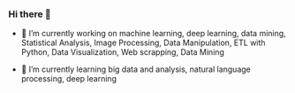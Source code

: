 ### Hi there 👋


- 🔭 I’m currently working on machine learning, deep learning, data mining, Statistical Analysis, Image Processing, Data Manipulation, ETL with Python, Data Visualization, Web scrapping, Data Mining 

- 🌱 I’m currently learning big data and analysis, natural language processing, deep learning

<!--
**GulsahYagci34/GulsahYagci34** is a ✨ _special_ ✨ repository because its `README.md` (this file) appears on your GitHub profile.

Here are some ideas to get you started:


- 👯 I’m looking to collaborate on ...
- 🤔 I’m looking for help with ...
- 💬 Ask me about ...
- 📫 How to reach me: ...
- 😄 Pronouns: ...
- ⚡ Fun fact: ...
-->
